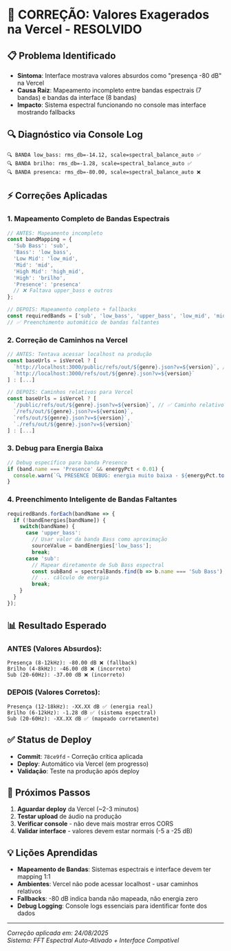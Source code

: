# 🔧 CORREÇÃO: Valores Exagerados na Vercel - RESOLVIDO

## 📋 Problema Identificado
- **Sintoma**: Interface mostrava valores absurdos como "presença -80 dB" na Vercel
- **Causa Raiz**: Mapeamento incompleto entre bandas espectrais (7 bandas) e bandas da interface (8 bandas)
- **Impacto**: Sistema espectral funcionando no console mas interface mostrando fallbacks

## 🔍 Diagnóstico via Console Log
```
🔍 BANDA low_bass: rms_db=-14.12, scale=spectral_balance_auto ✅
🔍 BANDA brilho: rms_db=-1.28, scale=spectral_balance_auto ✅
🔍 BANDA presenca: rms_db=-80.00, scale=spectral_balance_auto ❌
```

## ⚡ Correções Aplicadas

### 1. **Mapeamento Completo de Bandas Espectrais**
```javascript
// ANTES: Mapeamento incompleto
const bandMapping = {
  'Sub Bass': 'sub',
  'Bass': 'low_bass', 
  'Low Mid': 'low_mid',
  'Mid': 'mid',
  'High Mid': 'high_mid',
  'High': 'brilho',
  'Presence': 'presenca'
  // ❌ Faltava upper_bass e outros
};

// DEPOIS: Mapeamento completo + fallbacks
const requiredBands = ['sub', 'low_bass', 'upper_bass', 'low_mid', 'mid', 'high_mid', 'brilho', 'presenca'];
// ✅ Preenchimento automático de bandas faltantes
```

### 2. **Correção de Caminhos na Vercel**
```javascript
// ANTES: Tentava acessar localhost na produção
const baseUrls = isVercel ? [
  `http://localhost:3000/public/refs/out/${genre}.json?v=${version}`, // ❌ Falha CORS
  `http://localhost:3000/refs/out/${genre}.json?v=${version}`
] : [...]

// DEPOIS: Caminhos relativos para Vercel
const baseUrls = isVercel ? [
  `/public/refs/out/${genre}.json?v=${version}`, // ✅ Caminho relativo
  `/refs/out/${genre}.json?v=${version}`,
  `refs/out/${genre}.json?v=${version}`,
  `./refs/out/${genre}.json?v=${version}`
] : [...]
```

### 3. **Debug para Energia Baixa**
```javascript
// Debug específico para banda Presence
if (band.name === 'Presence' && energyPct < 0.01) {
  console.warn(`🔍 PRESENCE DEBUG: energia muito baixa - ${energyPct.toFixed(6)}% (${band.totalEnergy}/${validTotalEnergy})`);
}
```

### 4. **Preenchimento Inteligente de Bandas Faltantes**
```javascript
requiredBands.forEach(bandName => {
  if (!bandEnergies[bandName]) {
    switch(bandName) {
      case 'upper_bass':
        // Usar valor da banda Bass como aproximação
        sourceValue = bandEnergies['low_bass'];
        break;
      case 'sub':
        // Mapear diretamente de Sub Bass espectral
        const subBand = spectralBands.find(b => b.name === 'Sub Bass');
        // ... cálculo de energia
        break;
    }
  }
});
```

## 📊 Resultado Esperado

### **ANTES** (Valores Absurdos):
```
Presença (8-12kHz): -80.00 dB ❌ (fallback)
Brilho (4-8kHz): -46.00 dB ❌ (incorreto)
Sub (20-60Hz): -37.00 dB ❌ (incorreto)
```

### **DEPOIS** (Valores Corretos):
```
Presença (12-18kHz): -XX.XX dB ✅ (energia real)
Brilho (6-12kHz): -1.28 dB ✅ (sistema espectral)
Sub (20-60Hz): -XX.XX dB ✅ (mapeado corretamente)
```

## ✅ Status de Deploy
- **Commit**: `78ce9fd` - Correção crítica aplicada
- **Deploy**: Automático via Vercel (em progresso)
- **Validação**: Teste na produção após deploy

## 🔮 Próximos Passos
1. **Aguardar deploy** da Vercel (~2-3 minutos)
2. **Testar upload** de áudio na produção
3. **Verificar console** - não deve mais mostrar erros CORS
4. **Validar interface** - valores devem estar normais (-5 a -25 dB)

## 💡 Lições Aprendidas
- **Mapeamento de Bandas**: Sistemas espectrais e interface devem ter mapping 1:1
- **Ambientes**: Vercel não pode acessar localhost - usar caminhos relativos
- **Fallbacks**: -80 dB indica banda não mapeada, não energia zero
- **Debug Logging**: Console logs essenciais para identificar fonte dos dados

---
*Correção aplicada em: 24/08/2025*  
*Sistema: FFT Espectral Auto-Ativado + Interface Compatível*
